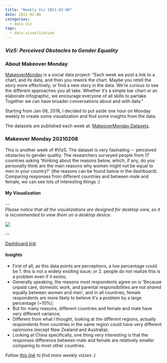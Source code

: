 ```yaml
---
title: "Weekly Viz 2021-02-08"
date: 2021-02-08
categories:
  - data viz
tags:
  - data visualization
---
```


### *Viz5: Perceived Obstacles to Gender Equality*


### About Makeover Monday

[MakeoverMonday](http://www.makeovermonday.co.uk/) is a social data project:
"Each week we post a link to a chart, and its data, and then you rework the chart.
Maybe you retell the story more effectively, or find a new story in the data.
We’re curious to see the different approaches you all take. Whether it’s a simple bar chart or an elaborate infographic, we encourage everyone of all skills to partake.
Together we can have broader conversations about and with data."

Starting from Jan 08, 2018, I decided to put aside one hour on Monday weekly to create some visualization and find some insights from the data.

The datasets are published each week at: [MakeoverMonday Datasets](http://www.makeovermonday.co.uk/data/).

### Makeover Monday 20210208

This is another week of #Viz5. The dataset is very fasinating -- perceived obstacles to gender quality. The researchers surveyed people from 17 countries asking 'thinking about the reasons below, which, if any, do you personally think are the main reasons why women might not be equal to men in your country?' (the reasons can be found below in the dashboard). Comparing responses from different countries and between male and female, we can see lots of interesting things :)  

#### My Visualization

--  
*Please notice that all the visualizations are designed for desktop view, so it is recommended to view them on a desktop device.*  

<div class='tableauPlaceholder' id='viz1612840452285' style='position: relative'>
<noscript><a href='#'>
  <img alt=' ' src='https:&#47;&#47;public.tableau.com&#47;static&#47;images&#47;Ma&#47;MakeOverMonday20210208PerceivedObstaclestoGenderEquality&#47;PerceivedObstaclestoGenderEquality&#47;1_rss.png' style='border: none' />
</a></noscript>
  <object class='tableauViz'  style='display:none;'>
  <param name='host_url' value='https%3A%2F%2Fpublic.tableau.com%2F' />
  <param name='embed_code_version' value='3' />
  <param name='site_root' value='' />
  <param name='name' value='MakeOverMonday20210208PerceivedObstaclestoGenderEquality&#47;PerceivedObstaclestoGenderEquality' />
  <param name='tabs' value='no' />
  <param name='toolbar' value='yes' />
  <param name='static_image' value='https:&#47;&#47;public.tableau.com&#47;static&#47;images&#47;Ma&#47;MakeOverMonday20210208PerceivedObstaclestoGenderEquality&#47;PerceivedObstaclestoGenderEquality&#47;1.png' />
  <param name='animate_transition' value='yes' />
  <param name='display_static_image' value='yes' />
  <param name='display_spinner' value='yes' />
  <param name='display_overlay' value='yes' />
  <param name='display_count' value='yes' />
  <param name='language' value='en' />
  <param name='filter' value='publish=yes' />
</object></div>           
<script type='text/javascript'>        
  var divElement = document.getElementById('viz1612840452285');      
  var vizElement = divElement.getElementsByTagName('object')[0];         
  if ( divElement.offsetWidth > 800 ) { vizElement.style.width='800px';vizElement.style.height='627px';} else if ( divElement.offsetWidth > 500 ) { vizElement.style.width='800px';vizElement.style.height='627px';} else { vizElement.style.width='100%';vizElement.style.height='727px';}           
  var scriptElement = document.createElement('script');                
  scriptElement.src = 'https://public.tableau.com/javascripts/api/viz_v1.js';         
  vizElement.parentNode.insertBefore(scriptElement, vizElement);           
</script>
  
--  

[Dashboard link](https://public.tableau.com/profile/yu.dong#!/vizhome/MakeOverMonday20210208PerceivedObstaclestoGenderEquality/PerceivedObstaclestoGenderEquality?publish=yes)

#### Insights
* First of all, as this data points are perceptions, a low percentage could be 1. this is not a widely exsiting issue; or 2. people do not realize this is a problem even if it exists;  
* Generally speaking, the reasons most respondents agree on is 'Because unpaid care, domestic work, and parental responsibilities are not shared equally between women and men', and in all countries, female respondents are more likely to believe it's a problem by a large percentage (~10%);  
* But for many reasons, different countries and female and male have very different variance;  
* Different from what I thought, looking at the different regions, actually respondents from countries in the same region could have very different opionions (except New Zealand and Australia);  
* Looking at China specifically, one thing very interesting is that the responses difference between male and female are relatively smaller comparing to most other countries.  


*Follow [this link](https://yudong-94.github.io/personal-website/project/WeeklyViz2021/) to find more weekly vizzes :)*